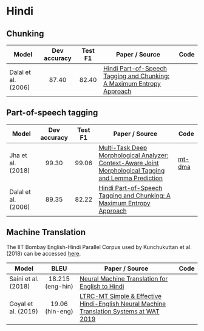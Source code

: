 # Hindi

## Chunking

| Model           | Dev accuracy  | Test F1 | Paper / Source | Code | 
| ------------- | :-----:| :-----:| --- | --- | 
| Dalal et al. (2006) | 87.40 | 82.40 | [Hindi Part-of-Speech Tagging and Chunking: A Maximum Entropy Approach](https://www.researchgate.net/publication/241211496_Hindi_Part-of-Speech_Tagging_and_Chunking_A_Maximum_Entropy_Approach) | | 

## Part-of-speech tagging

| Model           | Dev accuracy  | Test F1 | Paper / Source | Code | 
| ------------- | :-----:| :-----:| --- | --- | 
| Jha et al. (2018) | 99.30 | 99.06 | [Multi-Task Deep Morphological Analyzer: Context-Aware Joint Morphological Tagging and Lemma Prediction](https://arxiv.org/ftp/arxiv/papers/1811/1811.08619.pdf) | [mt-dma](https://github.com/Saurav0074/mt-dma)
| Dalal et al. (2006) | 89.35 | 82.22 | [Hindi Part-of-Speech Tagging and Chunking: A Maximum Entropy Approach](https://www.researchgate.net/publication/241211496_Hindi_Part-of-Speech_Tagging_and_Chunking_A_Maximum_Entropy_Approach) | | 

## Machine Translation

The IIT Bombay English-Hindi Parallel Corpus used by Kunchukuttan et al. (2018) can be accessed [here](http://www.cfilt.iitb.ac.in/iitb_parallel/).

| Model           | BLEU | Paper / Source | Code | 
| ------------- | :-----:| --- | --- | 
| Saini et al. (2018) | 18.215 (eng-hin)| [Neural Machine Translation for English to Hindi](https://www.researchgate.net/publication/327717152_Neural_Machine_Translation_for_English_to_Hindi) | | 
| Goyal et al. (2019) | 19.06 (hin-eng)| [LTRC-MT Simple & Effective Hindi-English Neural Machine Translation Systems at WAT 2019](https://www.aclweb.org/anthology/D19-5216.pdf) | |
